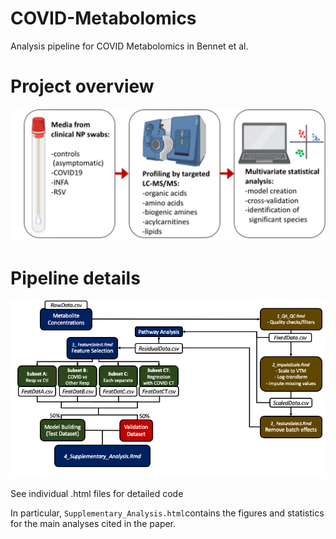 # COVID-Metabolomics
Analysis pipeline for COVID Metabolomics in Bennet et al. 

# Project overview

![Project Overview](./Overview.png)


# Pipeline details

![Analysis Pipeline](./Analysis_Pipeline.png)

See individual .html files for detailed code

In particular, `Supplementary_Analysis.html`contains the figures and statistics for the main analyses cited in the paper.
